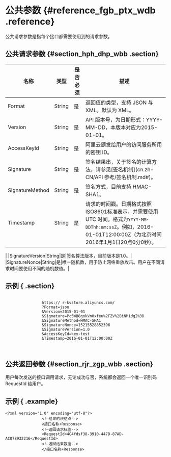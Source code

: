 # 公共参数 {#reference_fgb_ptx_wdb .reference}

公共请求参数是指每个接口都需要使用到的请求参数。

## 公共请求参数 {#section_hph_dhp_wbb .section}

|名称|类型|是否必须|描述|
|--|--|----|--|
|Format|String|是|返回值的类型，支持 JSON 与 XML。默认为 XML。|
|Version|String|是|API 版本号，为日期形式：YYYY-MM-DD，本版本对应为2015-01-01。|
|AccessKeyId|String|是|阿里云颁发给用户的访问服务所用的密钥 ID。|
|Signature|String|是|签名结果串，关于签名的计算方法，请参见[签名机制](cn.zh-CN/API 参考/签名机制.md#)。|
|SignatureMethod|String|是|签名方式，目前支持 HMAC-SHA1。|
|Timestamp|String|是| 请求的时间戳。日期格式按照ISO8601标准表示，并需要使用 UTC 时间。格式为`YYYY-MM-DDThh:mm:ssZ`。例如，2016-01-01T12:00:00Z（为北京时间2016年1月1日20点0分0秒）。

 |
|SignatureVersion|String|是|签名算法版本，目前版本是1.0。|
|SignatureNonce|String|是|唯一随机数，用于防止网络重放攻击。用户在不同请求时间要使用不同的随机数值。|

## 示例 { .section}

```

                https:// r-kvstore.aliyuncs.com/
                ?Format=json
                &Version=2015-01-01
                &Signature=Pc5WB8gokVn0xfeu%2FZV%2BiNM1dgI%3D 
                &SignatureMethod=HMAC-SHA1
                &SignatureNonce=15215528852396
                &SignatureVersion=1.0
                &AccessKeyId=key-test
                &Timestamp=2016-01-01T12:00:00Z
                
            
```

## 公共返回参数 {#section_rjr_zgp_wbb .section}

用户每次发送的接口调用请求，无论成功与否，系统都会返回一个唯一识别码 RequestId 给用户。

## 示例 { .example}

```
<?xml version="1.0" encoding="utf-8"?> 
                <!—结果的根结点-->
                <接口名称+Response>
                <!—返回请求标签-->
                <RequestId>4C4fdsf38-3910-447D-87AD-AC078932216</RequestId>
                <!—返回结果数据-->
                </接口名称+Response>
```

